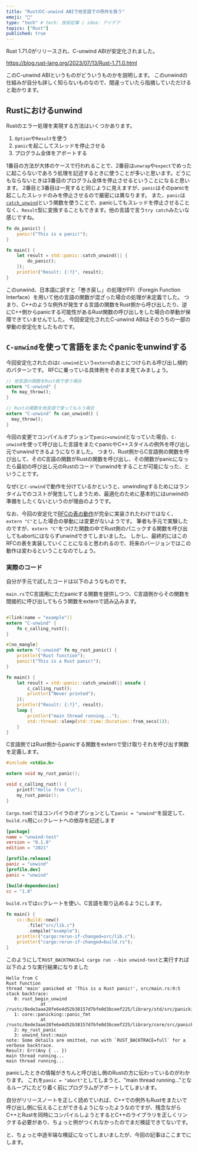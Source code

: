 ```yaml
---
title: "RustのC-unwind ABIで他言語での例外を扱う"
emoji: "👏"
type: "tech" # tech: 技術記事 / idea: アイデア
topics: ["Rust"]
published: true
---
```


Rust 1.71.0がリリースされ、C-unwind ABIが安定化されました。

https://blog.rust-lang.org/2023/07/13/Rust-1.71.0.html

このC-unwind ABIというものがどういうものかを説明します。
このunwindの仕組みが自分も詳しく知らないものなので、間違っていたら指摘していただけると助かります。

## Rustにおけるunwind
Rustのエラー処理を実現する方法はいくつかあります。

1. `Option`や`Result`を使う
2. `panic`を起こしてスレッドを停止させる
3. プログラム全体をアボートする

1番目の方法が大体のケースで行われることで、2番目は`unwrap`や`expect`でめったに起こらないであろう処理を記述するときに使うことが多いと思います。どうにもならないときは3番目のプログラム全体を停止させるということになると思います。
2番目と3番目は一見すると同じように見えますが、`panic`はそのpanicを起こしたスレッドのみを停止させるので厳密には異なります。
また、`panic`は[`catch_unwind`](https://doc.rust-lang.org/std/panic/fn.catch_unwind.html)という関数を使うことで、panicしてもスレッドを停止させることなく、`Result`型に変換することもできます。他の言語で言う`try catch`みたいな感じですね。

```rust
fn do_panic() {
    panic!("This is a panic!");
}

fn main() {
    let result = std::panic::catch_unwind(|| {
        do_panic();
    });
    println!("Result: {:?}", result);
}
```

このunwind、日本語に訳すと「巻き戻し」の処理がFFI（Foregin Function Interface）を用いて他の言語の関数が混ざった場合の処理が未定義でした。
つまり、C++のような例外が発生する言語の関数をRust側から呼び出したり、逆にC++側からpanicする可能性があるRust関数の呼び出しをした場合の挙動が保障できていませんでした。
今回安定化されたC-unwind ABIはそのうちの一部の挙動の安定化をしたものです。

## `C-unwind`を使って言語をまたぐpanicをunwindする
今回安定化されたのは`C-unwind`という`extern`のあとにつけられる呼び出し規約のパターンです。
RFCに乗っている具体例をそのまま見てみましょう。
```rust
// 他言語の関数をRust側で使う場合
extern "C-unwind" {
  fn may_throw();
}

// Rustの関数を他言語で使ってもらう場合
extern "C-unwind" fn can_unwind() {
  may_throw();
}
```

今回の変更でコンパイルオプションで`panic=unwind`となっていた場合、`C-unwind`を使って呼び出した言語をまたぐpanicやC++スタイルの例外を呼び出し元でunwindできるようになりました。
つまり、Rust側からC言語側の関数を呼び出して、そのC言語の関数がRustの関数を呼び出し、その関数がpanicになったら最初の呼び出し元のRustのコードでunwindをすることが可能になった、ということです。

なぜ`C`と`C-unwind`で動作を分けているかというと、unwindingするためにはランタイムでのコストが発生してしまうため、最適化のために基本的にはunwindの準備をしたくないというのが理由のようです。

なお、今回の安定化で[RFCの表の動作](https://github.com/rust-lang/rfcs/blob/ed4c592b58dc2ef83d48fd21d556c47e8b3b492a/text/2945-c-unwind-abi.md#abi-boundaries-and-unforced-unwinding)が完全に実装されたわけではなく、`extern "C"`とした場合の挙動には変更がないようです。
筆者も手元で実験したのですが、`extern "C"`をつけた関数の中でRust側のパニックする関数を呼び出してもabortにはならずunwindできてしまいました。
しかし、最終的にはこのRFCの表を実装していくことになると思われるので、将来のバージョンではこの動作は変わるということなのでしょう。

### 実際のコード
自分が手元で試したコードは以下のようなものです。

`main.rs`でC言語用にただpanicする関数を提供しつつ、C言語側からその関数を間接的に呼び出してもらう関数をexternで読み込みます。
```rust:main.rs

#[link(name = "example")]
extern "C-unwind" {
    fn c_calling_rust();
}

#[no_mangle]
pub extern "C-unwind" fn my_rust_panic() {
    println!("Rust function");
    panic!("This is a Rust panic!");
}

fn main() {
    let result = std::panic::catch_unwind(|| unsafe {
        c_calling_rust();
        println!("Never printed");
    });
    println!("Result: {:?}", result);
    loop {
        println!("main thread running...");
        std::thread::sleep(std::time::Duration::from_secs(1));
    }
}

```

C言語側ではRust側からpanicする関数をexternで受け取りそれを呼び出す関数を定義します。
```c:lib.c
#include <stdio.h>

extern void my_rust_panic();

void c_calling_rust() {
    printf("Hello from C\n");
    my_rust_panic();
}
```

`Cargo.toml`ではコンパイラのオプションとして`panic = "unwind"`を設定して、`build.rs`用に`cc`クレートへの依存を記述します
```toml:Cargo.toml
[package]
name = "unwind-test"
version = "0.1.0"
edition = "2021"

[profile.release]
panic = "unwind"
[profile.dev]
panic = "unwind"

[build-dependencies]
cc = "1.0"
```

`build.rs`では`cc`クレートを使い、C言語を取り込めるようにします。
```rust:build.rs
fn main() {
    cc::Build::new()
        .file("src/lib.c")
        .compile("example");
    println!("cargo:rerun-if-changed=src/lib.c");
    println!("cargo:rerun-if-changed=build.rs");
}
```

このようにして`RUST_BACKTRACE=1 cargo run --bin unwind-test`と実行すれば以下のような実行結果になりました
```
Hello from C
Rust function
thread 'main' panicked at 'This is a Rust panic!', src/main.rs:9:5
stack backtrace:
   0: rust_begin_unwind
             at /rustc/8ede3aae28fe6e4d52b38157d7bfe0d3bceef225/library/std/src/panicking.rs:593:5
   1: core::panicking::panic_fmt
             at /rustc/8ede3aae28fe6e4d52b38157d7bfe0d3bceef225/library/core/src/panicking.rs:67:14
   2: my_rust_panic
   3: unwind_test::main
note: Some details are omitted, run with `RUST_BACKTRACE=full` for a verbose backtrace.
Result: Err(Any { .. })
main thread running...
main thread running...
```
panicしたときの情報がきちんと呼び出し側のRustの方に伝わっているのがわかります。
これを`panic = "abort"`としてしまうと、"main thread running..."となるループにたどり着く前にプログラムがアボートしてしまいます。

自分がリリースノートを正しく読めていれば、C++での例外もRustをまたいで呼び出し側に伝えることができるようになったようなのですが、残念ながらC++とRustを同時にコンパイルしようとするとC++のライブラリを正しくリンクする必要があり、ちょっと例がつくれなかったのでまだ検証できてないです。

と、ちょっと中途半端な検証になってしまいましたが、今回の記事はここまでにします。
